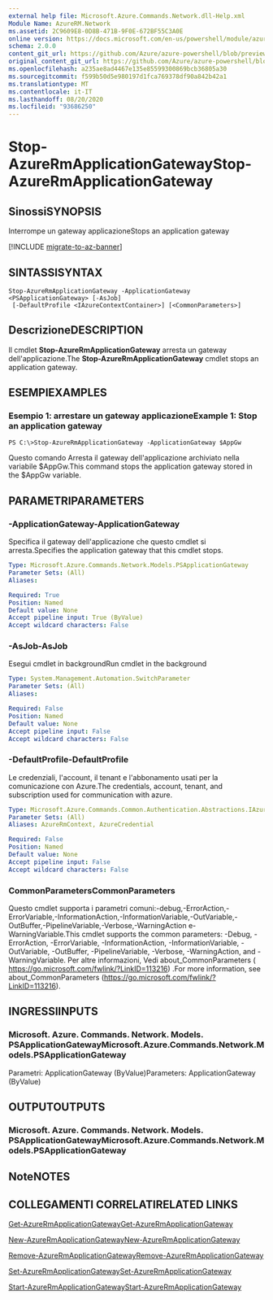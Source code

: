 ```yaml
---
external help file: Microsoft.Azure.Commands.Network.dll-Help.xml
Module Name: AzureRM.Network
ms.assetid: 2C9609E8-0D8B-471B-9F0E-672BF55C3A0E
online version: https://docs.microsoft.com/en-us/powershell/module/azurerm.network/stop-azurermapplicationgateway
schema: 2.0.0
content_git_url: https://github.com/Azure/azure-powershell/blob/preview/src/ResourceManager/Network/Commands.Network/help/Stop-AzureRmApplicationGateway.md
original_content_git_url: https://github.com/Azure/azure-powershell/blob/preview/src/ResourceManager/Network/Commands.Network/help/Stop-AzureRmApplicationGateway.md
ms.openlocfilehash: a235ae8ad4467e135e85599300869bcb36805a30
ms.sourcegitcommit: f599b50d5e980197d1fca769378df90a842b42a1
ms.translationtype: MT
ms.contentlocale: it-IT
ms.lasthandoff: 08/20/2020
ms.locfileid: "93686250"
---
```

# <span data-ttu-id="be48d-101">Stop-AzureRmApplicationGateway</span><span class="sxs-lookup"><span data-stu-id="be48d-101">Stop-AzureRmApplicationGateway</span></span>

## <span data-ttu-id="be48d-102">Sinossi</span><span class="sxs-lookup"><span data-stu-id="be48d-102">SYNOPSIS</span></span>
<span data-ttu-id="be48d-103">Interrompe un gateway applicazione</span><span class="sxs-lookup"><span data-stu-id="be48d-103">Stops an application gateway</span></span>

[!INCLUDE [migrate-to-az-banner](../../includes/migrate-to-az-banner.md)]

## <span data-ttu-id="be48d-104">SINTASSI</span><span class="sxs-lookup"><span data-stu-id="be48d-104">SYNTAX</span></span>

```
Stop-AzureRmApplicationGateway -ApplicationGateway <PSApplicationGateway> [-AsJob]
 [-DefaultProfile <IAzureContextContainer>] [<CommonParameters>]
```

## <span data-ttu-id="be48d-105">Descrizione</span><span class="sxs-lookup"><span data-stu-id="be48d-105">DESCRIPTION</span></span>
<span data-ttu-id="be48d-106">Il cmdlet **Stop-AzureRmApplicationGateway** arresta un gateway dell'applicazione.</span><span class="sxs-lookup"><span data-stu-id="be48d-106">The **Stop-AzureRmApplicationGateway** cmdlet stops an application gateway.</span></span>

## <span data-ttu-id="be48d-107">ESEMPI</span><span class="sxs-lookup"><span data-stu-id="be48d-107">EXAMPLES</span></span>

### <span data-ttu-id="be48d-108">Esempio 1: arrestare un gateway applicazione</span><span class="sxs-lookup"><span data-stu-id="be48d-108">Example 1: Stop an application gateway</span></span>
```
PS C:\>Stop-AzureRmApplicationGateway -ApplicationGateway $AppGw
```

<span data-ttu-id="be48d-109">Questo comando Arresta il gateway dell'applicazione archiviato nella variabile $AppGw.</span><span class="sxs-lookup"><span data-stu-id="be48d-109">This command stops the application gateway stored in the $AppGw variable.</span></span>

## <span data-ttu-id="be48d-110">PARAMETRI</span><span class="sxs-lookup"><span data-stu-id="be48d-110">PARAMETERS</span></span>

### <span data-ttu-id="be48d-111">-ApplicationGateway</span><span class="sxs-lookup"><span data-stu-id="be48d-111">-ApplicationGateway</span></span>
<span data-ttu-id="be48d-112">Specifica il gateway dell'applicazione che questo cmdlet si arresta.</span><span class="sxs-lookup"><span data-stu-id="be48d-112">Specifies the application gateway that this cmdlet stops.</span></span>

```yaml
Type: Microsoft.Azure.Commands.Network.Models.PSApplicationGateway
Parameter Sets: (All)
Aliases:

Required: True
Position: Named
Default value: None
Accept pipeline input: True (ByValue)
Accept wildcard characters: False
```

### <span data-ttu-id="be48d-113">-AsJob</span><span class="sxs-lookup"><span data-stu-id="be48d-113">-AsJob</span></span>
<span data-ttu-id="be48d-114">Esegui cmdlet in background</span><span class="sxs-lookup"><span data-stu-id="be48d-114">Run cmdlet in the background</span></span>

```yaml
Type: System.Management.Automation.SwitchParameter
Parameter Sets: (All)
Aliases:

Required: False
Position: Named
Default value: None
Accept pipeline input: False
Accept wildcard characters: False
```

### <span data-ttu-id="be48d-115">-DefaultProfile</span><span class="sxs-lookup"><span data-stu-id="be48d-115">-DefaultProfile</span></span>
<span data-ttu-id="be48d-116">Le credenziali, l'account, il tenant e l'abbonamento usati per la comunicazione con Azure.</span><span class="sxs-lookup"><span data-stu-id="be48d-116">The credentials, account, tenant, and subscription used for communication with azure.</span></span>

```yaml
Type: Microsoft.Azure.Commands.Common.Authentication.Abstractions.IAzureContextContainer
Parameter Sets: (All)
Aliases: AzureRmContext, AzureCredential

Required: False
Position: Named
Default value: None
Accept pipeline input: False
Accept wildcard characters: False
```

### <span data-ttu-id="be48d-117">CommonParameters</span><span class="sxs-lookup"><span data-stu-id="be48d-117">CommonParameters</span></span>
<span data-ttu-id="be48d-118">Questo cmdlet supporta i parametri comuni:-debug,-ErrorAction,-ErrorVariable,-InformationAction,-InformationVariable,-OutVariable,-OutBuffer,-PipelineVariable,-Verbose,-WarningAction e-WarningVariable.</span><span class="sxs-lookup"><span data-stu-id="be48d-118">This cmdlet supports the common parameters: -Debug, -ErrorAction, -ErrorVariable, -InformationAction, -InformationVariable, -OutVariable, -OutBuffer, -PipelineVariable, -Verbose, -WarningAction, and -WarningVariable.</span></span> <span data-ttu-id="be48d-119">Per altre informazioni, Vedi about_CommonParameters ( https://go.microsoft.com/fwlink/?LinkID=113216) .</span><span class="sxs-lookup"><span data-stu-id="be48d-119">For more information, see about_CommonParameters (https://go.microsoft.com/fwlink/?LinkID=113216).</span></span>

## <span data-ttu-id="be48d-120">INGRESSI</span><span class="sxs-lookup"><span data-stu-id="be48d-120">INPUTS</span></span>

### <span data-ttu-id="be48d-121">Microsoft. Azure. Commands. Network. Models. PSApplicationGateway</span><span class="sxs-lookup"><span data-stu-id="be48d-121">Microsoft.Azure.Commands.Network.Models.PSApplicationGateway</span></span>
<span data-ttu-id="be48d-122">Parametri: ApplicationGateway (ByValue)</span><span class="sxs-lookup"><span data-stu-id="be48d-122">Parameters: ApplicationGateway (ByValue)</span></span>

## <span data-ttu-id="be48d-123">OUTPUT</span><span class="sxs-lookup"><span data-stu-id="be48d-123">OUTPUTS</span></span>

### <span data-ttu-id="be48d-124">Microsoft. Azure. Commands. Network. Models. PSApplicationGateway</span><span class="sxs-lookup"><span data-stu-id="be48d-124">Microsoft.Azure.Commands.Network.Models.PSApplicationGateway</span></span>

## <span data-ttu-id="be48d-125">Note</span><span class="sxs-lookup"><span data-stu-id="be48d-125">NOTES</span></span>

## <span data-ttu-id="be48d-126">COLLEGAMENTI CORRELATI</span><span class="sxs-lookup"><span data-stu-id="be48d-126">RELATED LINKS</span></span>

[<span data-ttu-id="be48d-127">Get-AzureRmApplicationGateway</span><span class="sxs-lookup"><span data-stu-id="be48d-127">Get-AzureRmApplicationGateway</span></span>](./Get-AzureRmApplicationGateway.md)

[<span data-ttu-id="be48d-128">New-AzureRmApplicationGateway</span><span class="sxs-lookup"><span data-stu-id="be48d-128">New-AzureRmApplicationGateway</span></span>](./New-AzureRmApplicationGateway.md)

[<span data-ttu-id="be48d-129">Remove-AzureRmApplicationGateway</span><span class="sxs-lookup"><span data-stu-id="be48d-129">Remove-AzureRmApplicationGateway</span></span>](./Remove-AzureRmApplicationGateway.md)

[<span data-ttu-id="be48d-130">Set-AzureRmApplicationGateway</span><span class="sxs-lookup"><span data-stu-id="be48d-130">Set-AzureRmApplicationGateway</span></span>](./Set-AzureRmApplicationGateway.md)

[<span data-ttu-id="be48d-131">Start-AzureRmApplicationGateway</span><span class="sxs-lookup"><span data-stu-id="be48d-131">Start-AzureRmApplicationGateway</span></span>](./Start-AzureRmApplicationGateway.md)


